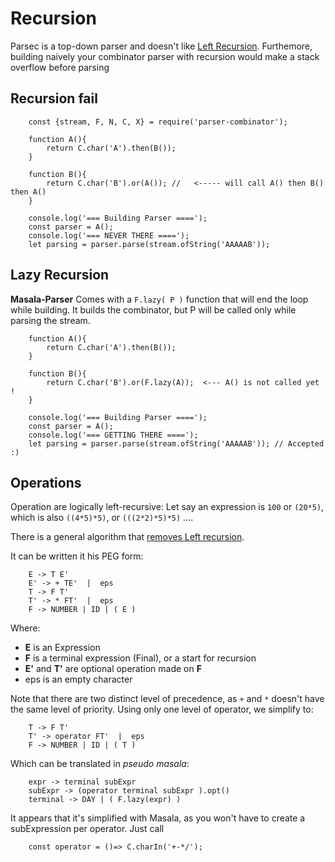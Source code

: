 Recursion
====

Parsec is a top-down parser and doesn't like [Left Recursion](https://cs.stackexchange.com/a/9971). Furthemore, building naively your
combinator parser with recursion would make a stack overflow before parsing


Recursion fail
----

        const {stream, F, N, C, X} = require('parser-combinator');
        
        function A(){
            return C.char('A').then(B());
        }
        
        function B(){
            return C.char('B').or(A()); //   <----- will call A() then B() then A()
        }
        
        console.log('=== Building Parser ====');
        const parser = A();
        console.log('=== NEVER THERE ====');
        let parsing = parser.parse(stream.ofString('AAAAAB'));


Lazy Recursion
-----

**Masala-Parser** Comes with a `F.lazy( P )` function that will end the loop while building. It builds the combinator, but P will
be called only while parsing the stream.


        function A(){
            return C.char('A').then(B());
        }
        
        function B(){
            return C.char('B').or(F.lazy(A));  <--- A() is not called yet !
        }
                
        console.log('=== Building Parser ====');
        const parser = A();
        console.log('=== GETTING THERE ====');
        let parsing = parser.parse(stream.ofString('AAAAAB')); // Accepted :)
        
Operations
-----


Operation are logically left-recursive: Let say an expression is `100` or `(20*5)`, which is also `((4*5)*5)`,
 or `(((2*2)*5)*5)` ....
 
There is a general algorithm that [removes Left recursion](https://en.wikipedia.org/wiki/Left_recursion#Removing_left_recursion).

It can be written it his PEG form:
 
        E -> T E'
        E' -> + TE'  |  eps
        T -> F T'
        T' -> * FT'  |  eps
        F -> NUMBER | ID | ( E )

Where: 

* **E** is an Expression
* **F** is a terminal expression (Final), or a start for recursion
* **E'** and **T'** are optional operation made on **F**
* eps is an empty character

Note that there are two distinct level of precedence, as `+` and `*` doesn't have the same level of priority. 
Using only one level of operator, we simplify to:

        T -> F T'
        T' -> operator FT'  |  eps
        F -> NUMBER | ID | ( T )

Which can be translated in *pseudo masala*:

        expr -> terminal subExpr
        subExpr -> (operator terminal subExpr ).opt()
        terminal -> DAY | ( F.lazy(expr) )
 
 

 
It appears that it's simplified with Masala, as you won't have to create a subExpression per operator. Just call 
    
        const operator = ()=> C.charIn('+-*/');





